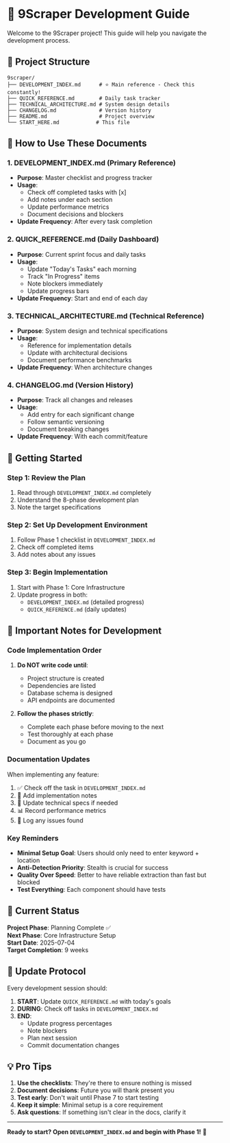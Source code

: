 # 🚀 9Scraper Development Guide

Welcome to the 9Scraper project! This guide will help you navigate the development process.

## 📁 Project Structure

```
9scraper/
├── DEVELOPMENT_INDEX.md      # ⭐ Main reference - Check this constantly!
├── QUICK_REFERENCE.md        # Daily task tracker
├── TECHNICAL_ARCHITECTURE.md # System design details
├── CHANGELOG.md              # Version history
├── README.md                 # Project overview
└── START_HERE.md            # This file
```

## 🎯 How to Use These Documents

### 1. **DEVELOPMENT_INDEX.md** (Primary Reference)
- **Purpose**: Master checklist and progress tracker
- **Usage**: 
  - Check off completed tasks with [x]
  - Add notes under each section
  - Update performance metrics
  - Document decisions and blockers
- **Update Frequency**: After every task completion

### 2. **QUICK_REFERENCE.md** (Daily Dashboard)
- **Purpose**: Current sprint focus and daily tasks
- **Usage**:
  - Update "Today's Tasks" each morning
  - Track "In Progress" items
  - Note blockers immediately
  - Update progress bars
- **Update Frequency**: Start and end of each day

### 3. **TECHNICAL_ARCHITECTURE.md** (Technical Reference)
- **Purpose**: System design and technical specifications
- **Usage**:
  - Reference for implementation details
  - Update with architectural decisions
  - Document performance benchmarks
- **Update Frequency**: When architecture changes

### 4. **CHANGELOG.md** (Version History)
- **Purpose**: Track all changes and releases
- **Usage**:
  - Add entry for each significant change
  - Follow semantic versioning
  - Document breaking changes
- **Update Frequency**: With each commit/feature

## 🚦 Getting Started

### Step 1: Review the Plan
1. Read through `DEVELOPMENT_INDEX.md` completely
2. Understand the 8-phase development plan
3. Note the target specifications

### Step 2: Set Up Development Environment
1. Follow Phase 1 checklist in `DEVELOPMENT_INDEX.md`
2. Check off completed items
3. Add notes about any issues

### Step 3: Begin Implementation
1. Start with Phase 1: Core Infrastructure
2. Update progress in both:
   - `DEVELOPMENT_INDEX.md` (detailed progress)
   - `QUICK_REFERENCE.md` (daily updates)

## 📝 Important Notes for Development

### Code Implementation Order
1. **Do NOT write code until**:
   - Project structure is created
   - Dependencies are listed
   - Database schema is designed
   - API endpoints are documented

2. **Follow the phases strictly**:
   - Complete each phase before moving to the next
   - Test thoroughly at each phase
   - Document as you go

### Documentation Updates
When implementing any feature:
1. ✅ Check off the task in `DEVELOPMENT_INDEX.md`
2. 📝 Add implementation notes
3. 🔧 Update technical specs if needed
4. 📊 Record performance metrics
5. 🐛 Log any issues found

### Key Reminders
- **Minimal Setup Goal**: Users should only need to enter keyword + location
- **Anti-Detection Priority**: Stealth is crucial for success
- **Quality Over Speed**: Better to have reliable extraction than fast but blocked
- **Test Everything**: Each component should have tests

## 🎪 Current Status

**Project Phase**: Planning Complete ✅  
**Next Phase**: Core Infrastructure Setup  
**Start Date**: 2025-07-04  
**Target Completion**: 9 weeks  

## 🔄 Update Protocol

Every development session should:
1. **START**: Update `QUICK_REFERENCE.md` with today's goals
2. **DURING**: Check off tasks in `DEVELOPMENT_INDEX.md`
3. **END**: 
   - Update progress percentages
   - Note blockers
   - Plan next session
   - Commit documentation changes

## 💡 Pro Tips

1. **Use the checklists**: They're there to ensure nothing is missed
2. **Document decisions**: Future you will thank present you
3. **Test early**: Don't wait until Phase 7 to start testing
4. **Keep it simple**: Minimal setup is a core requirement
5. **Ask questions**: If something isn't clear in the docs, clarify it

---

**Ready to start? Open `DEVELOPMENT_INDEX.md` and begin with Phase 1!** 🚀